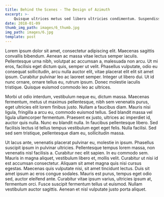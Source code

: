 ```yaml
---
title: Behind the Scenes - The Design of Azimuth
excerpt: >-
    Quisque ultrices metus sed libero ultricies condimentum. Suspendisse ut faucibus purus. Mauris at pharetra risus.
date: 2018-01-09
thumb_img_path: images/6_thumb.jpg
img_path: images/6.jpg
template: post
---
```


Lorem ipsum dolor sit amet, consectetur adipiscing elit. Maecenas sagittis convallis bibendum. Aenean ac massa vitae lectus semper iaculis. Pellentesque urna nibh, volutpat ac accumsan a, malesuada non arcu. Ut mi eros, facilisis eget dictum quis, semper ut velit. Phasellus vulputate, odio eu consequat sollicitudin, arcu nulla auctor elit, vitae placerat elit elit sit amet ipsum. Curabitur pulvinar leo ac laoreet semper. Integer ut libero dui. Ut id nunc ornare, ornare tellus eu, rutrum ipsum. Donec molestie iaculis tristique. Quisque euismod commodo leo ac ultrices.

Morbi ut odio interdum, vestibulum neque eu, dictum massa. Maecenas fermentum, metus ut maximus pellentesque, nibh sem venenatis purus, eget ultricies elit lorem finibus justo. Nullam a faucibus diam. Mauris nisi ligula, fringilla a arcu eu, commodo euismod tellus. Sed blandit massa vel ligula ullamcorper fermentum. Praesent ex justo, ultrices ac imperdiet id, auctor quis nulla. Nunc eu blandit nulla. In faucibus pellentesque libero. Sed facilisis lectus id tellus tempus vestibulum eget eget felis. Nulla facilisi. Sed sed sem tristique, pellentesque diam eu, sollicitudin massa.

Ut lacus ante, venenatis placerat pulvinar eu, molestie in ipsum. Phasellus suscipit ipsum in pulvinar ultricies. Pellentesque tempus lorem massa, non venenatis nisl facilisis a. Curabitur nec elit sapien. In eu commodo sem. Mauris in magna aliquet, vestibulum libero et, mollis velit. Curabitur ut nisi id est accumsan consectetur. Aliquam sit amet magna quis nisi cursus egestas. Maecenas quis vulputate nisi, sit amet tincidunt lectus. Duis sit amet ipsum ac eros congue sodales. Mauris est purus, tempus eget odio sed, auctor eleifend ante. Curabitur vitae ipsum varius, ultricies ipsum at, fermentum orci. Fusce suscipit fermentum tellus ut euismod. Nullam vestibulum auctor sagittis. Aenean et nisl vulputate justo porta aliquet.
